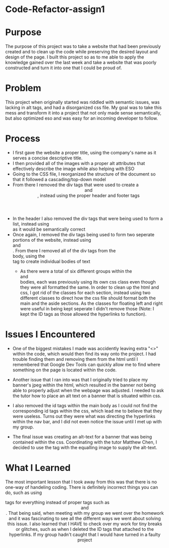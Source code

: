 # Code-Refactor-assign1

# Purpose 
The purpose of this project was to take a website that had been previously created and to clean up the code while preserving the desired layout and design of the page. I built this project so as to me able to apply the knowledge gained over the last week and take a website that was poorly constructed and turn it into one that I could be proud of. 

# Problem
This project when originally started was riddled with semantic issues, was lacking in alt tags, and had a disorganized css file. My goal was to take this mess and transform it into a project that not only made sense semantically, but also optimized eso and was easy for an incoming developer to follow.

# Process
* I first gave the website a proper title, using the company's name as it serves a concise descriptive title.
* I then provided all of the images with a proper alt attributes that effectively describe the image while also helping with ESO
* Going to the CSS file, I reorganized the structure of the document so that it followed a cascading/top-down model
* From there I removed the div tags that were used to create a <header> and <footer>, instead using the proper header and footer tags
* In the header I also removed the div tags that were being used to form a list, instead using <nav> as it would be semantically correct
* Once again, I removed the div tags being used to form two seperate portions of the website, instead using <main> and <aside>. From there I removed all of the div tags from the <main> body, using the <section> tag to create individual bodies of text 
    * As there were a total of six different groups within the <main> and <aside> bodies, each was previously using its own css class even though they were all formatted the same. In order to clean up the html and css, I got rid of the classes for each section, instead using two different classes to direct how the css file should format both the main and the aside sections. As the classes for floating left and right were useful in being kept seperate I didn't remove those (Note: I kept the ID tags as those allowed the hyperlinks to function). 


# Issues I Encountered 
* One of the biggest mistakes I made was accidently leaving extra "<>" within the code, which would then find its way onto the project. I had trouble finding them and removing them from the html until I remembered that Google Dev Tools can quickly allow me to find where something on the page is located within the code. 

* Another issue that I ran into was that I originally tried to place my banner's jpeg within the html, which resulted in the banner not being able to properly adjust when the webpage was adjusted. I needed to ask the tutor how to place an alt text on a banner that is situated within css. 

* I also removed the id tags within the main body as I could not find the corresponding id tags within the css, which lead me to believe that they were useless. Turns out they were what was directing the hyperlinks within the nav bar, and I did not even notice the issue until I met up with my group.

* The final issue was creating an alt-text for a banner that was being contained within the css. Coordinating with the tutor Matthew Chen, I decided to use the tag <aria-label> with the <role> equalling image to supply the alt-text. 

# What I Learned 
The most important lesson that I took away from this was that there is no one-way of handeling coding. There is definitely incorrect things you can do, such as using <nav> tags for everything instead of proper tags such as <header> and <footer>. That being said, when meeting with my group we went over the homework and it was fascinating to see all the different ways we went about solving this issue. I also learned that I HAVE to check over my work for tiny breaks or glitches, such as when I deleted the ID tags that attached to the hyperlinks. If my group hadn't caught that I would have turned in a faulty project

